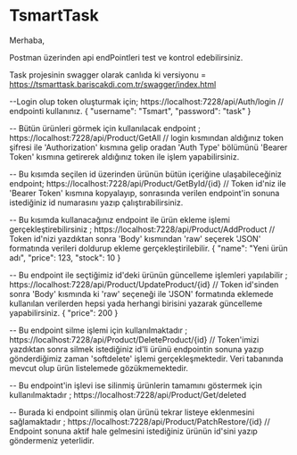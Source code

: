 ﻿# TsmartTask

Merhaba,

Postman üzerinden api endPointleri test ve kontrol edebilirsiniz. 

Task projesinin swagger olarak canlıda ki versiyonu = https://tsmarttask.bariscakdi.com.tr/swagger/index.html

--Login olup token oluşturmak için; https://localhost:7228/api/Auth/login  // endpointi kullanınız.
{
  "username": "Tsmart",
  "password": "task"
}

-- Bütün ürünleri görmek için kullanılacak endpoint ; https://localhost:7228/api/Product/GetAll // login kısmından aldığınız
	token şifresi ile 'Authorization' kısmına gelip oradan 'Auth Type' bölümünü 'Bearer Token' kısmına getirerek aldığınız token
	ile işlem yapabilirsiniz.


-- Bu kısımda seçilen id üzerinden ürünün bütün içeriğine ulaşabileceğiniz endpoint;  https://localhost:7228/api/Product/GetById/{id} // Token id'niz ile
	'Bearer Token' kısmına kopyalayıp, sonrasında verilen endpoint'in sonuna istediğiniz id numarasını yazıp çalıştırabilirsiniz.


-- Bu kısımda kullanacağınız endpoint ile ürün ekleme işlemi gerçekleştirebilirsiniz ; https://localhost:7228/api/Product/AddProduct // Token id'nizi yazdıktan sonra
	'Body' kısmından 'raw' seçerek 'JSON' formatında verileri doldurup ekleme gerçekleştirilebilir. 
	{
		"name": "Yeni ürün adı",
		"price": 123,
		"stock": 10
	}

-- Bu endpoint ile seçtiğimiz id'deki ürünün güncelleme işlemleri yapılabilir ; https://localhost:7228/api/Product/UpdateProduct/{id} // Token id'sinden sonra 
	'Body' kısmında ki 'raw' seçeneği ile 'JSON' formatında eklemede kullanılan verilerden hepsi yada herhangi birisini yazarak güncelleme yapabilirsiniz.
	{
		"price": 200
	}

-- Bu endpoint silme işlemi için kullanılmaktadır ; https://localhost:7228/api/Product/DeleteProduct/{id} // Token'imizi yazdıktan sonra silmek istediğiniz id'li 
	ürünü endpointin sonuna yazıp gönderdiğimiz zaman 'softdelete' işlemi gerçekleşmektedir. Veri tabanında mevcut olup ürün listelemede gözükmemektedir.


-- Bu endpoint'in işlevi ise silinmiş ürünlerin tamamını göstermek için kullanılmaktadır ; https://localhost:7228/api/Product/Get/deleted 


-- Burada ki endpoint silinmiş olan ürünü tekrar listeye eklenmesini sağlamaktadır ; https://localhost:7228/api/Product/PatchRestore/{id} // Endpoint sonuna aktif hale 
	gelmesini istediğiniz ürünün id'sini yazıp göndermeniz yeterlidir.

